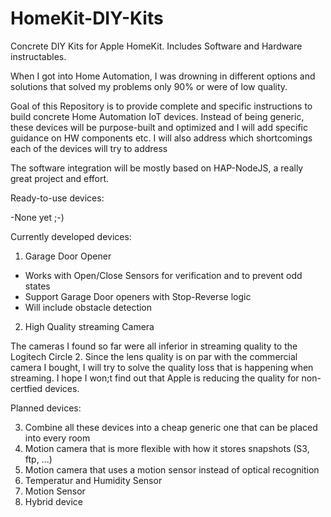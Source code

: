 # HomeKit-DIY-Kits
Concrete DIY Kits for Apple HomeKit. Includes Software and Hardware instructables.

When I got into Home Automation, I was drowning in different options and solutions that solved my problems only 90% or were of low quality.

Goal of this Repository is to provide complete and specific instructions to build concrete Home Automation IoT devices. Instead of being generic, these devices will be purpose-built and optimized and I will add specific guidance on HW components etc. I will also address which shortcomings each of the devices will try to address

The software integration will be mostly based on HAP-NodeJS, a really great project and effort.

Ready-to-use devices:

-None yet ;-)

Currently developed devices:

1) Garage Door Opener

- Works with Open/Close Sensors for verification and to prevent odd states
- Support Garage Door openers with Stop-Reverse logic
- Will include obstacle detection

2) High Quality streaming Camera

The cameras I found so far were all inferior in streaming quality to the Logitech Circle 2. Since the lens quality is on par with the commercial camera I bought, I will try to solve the quality loss that is happening when streaming. I hope I won;t find out that Apple is reducing the quality for non-certfied devices.


Planned devices:

3) Combine all these devices into a cheap generic one that can be placed into every room
4) Motion camera that is more flexible with how it stores snapshots (S3, ftp, ...)
5) Motion camera that uses a motion sensor instead of optical recognition
6) Temperatur and Humidity Sensor
7) Motion Sensor
8) Hybrid device
